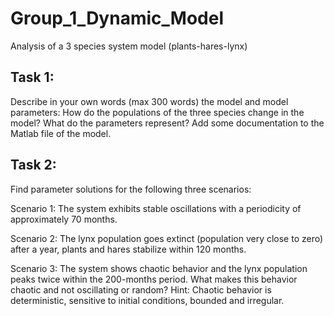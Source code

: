 # Group_1_Dynamic_Model
Analysis of a 3 species system model (plants-hares-lynx) 

## Task 1: 
Describe in your own words (max 300 words) the model and model parameters: How do the populations of the three species change in the model? What do the parameters represent? Add some documentation to the Matlab file of the model.


## Task 2: 
Find parameter solutions for the following three scenarios:

Scenario 1: The system exhibits stable oscillations with a periodicity of approximately 70 months.

Scenario 2: The lynx population goes extinct (population very close to zero) after a year, plants and hares stabilize within 120 months.

Scenario 3: The system shows chaotic behavior and the lynx population peaks twice within the 200-months period. What makes this behavior chaotic and not oscillating or random? Hint: Chaotic behavior is deterministic, sensitive to initial conditions, bounded and irregular.

